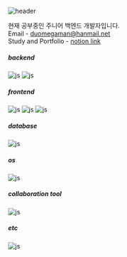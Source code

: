 ![header](https://capsule-render.vercel.app/api?type=venom&color=A3DCBE&height=350&section=header&text=Danggeuni's%20hub&fontSize=90)


현재 공부중인 주니어 백엔드 개발자입니다.   
Email - duomegaman@hanmail.net   
Study and Portfolio - [notion link](https://danggeuni.notion.site/STUDY-f129ac65f7714219ab0b15fd0fbb0e7d?pvs=4)         

##### backend
![js](https://img.shields.io/badge/Java-ED8B00?style=for-the-badge&logo=openjdk&logoColor=white) ![js](https://img.shields.io/badge/Spring-6DB33F?style=for-the-badge&logo=spring&logoColor=white)
##### frontend
![js](https://img.shields.io/badge/HTML-239120?style=for-the-badge&logo=html5&logoColor=white) ![js](https://img.shields.io/badge/CSS-239120?&style=for-the-badge&logo=css3&logoColor=white) ![js](https://img.shields.io/badge/JavaScript-F7DF1E?style=for-the-badge&logo=JavaScript&logoColor=white)

##### database
![js](	https://img.shields.io/badge/MySQL-00000F?style=for-the-badge&logo=mysql&logoColor=white)

##### os
![js](https://img.shields.io/badge/Ubuntu-E95420?style=for-the-badge&logo=ubuntu&logoColor=white)

##### collaboration tool
![js](https://img.shields.io/badge/Slack-4A154B?style=for-the-badge&logo=slack&logoColor=white)

##### etc
![js](https://img.shields.io/badge/Microsoft_Excel-217346?style=for-the-badge&logo=microsoft-excel&logoColor=white)
